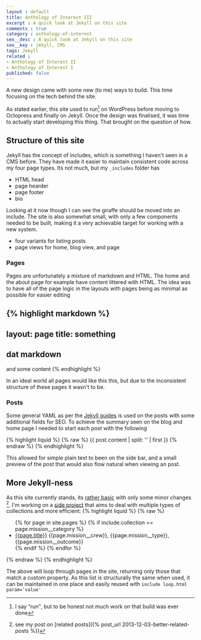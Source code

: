 ```yaml
---
layout : default
title: Anthology of Interest III
excerpt : A quick look at Jekyll on this site
comments : true
category : anthology-of-interest
seo__desc : A quick look at Jekyll on this site
seo__key : jekyll, CMS
tags: Jekyll
related :
- Anthology of Interest II
- Anthology of Interest I
published: false
---
```

A new design came with some new (to me) ways to build. This time focusing on the tech behind the site.
<!-- /intro -->

As stated earlier, this site used to run[^1] on WordPress before moving to Octopress and finally on Jekyll. Once the design was finalised, it was time to actually start developing this thing. That brought on the question of how.

## Structure of this site
Jekyll has the concept of includes, which is something I haven't seen in a CMS before. They have made it easier to maintain consistent code across my four page types. Its not much, but my `_includes` folder has

- HTML head
- page hearder
- page footer 
- bio

Looking at it now though I can see the giraffe should be moved into an include. The site is also somewhat small, with only a few components needed to be built, making it a very achievable target for working with a new system.

- four variants for listing posts
- page views for home, blog view, and page


### Pages
Pages are unfortunately a mixture of markdown and HTML. The home and the about page for example have content littered with HTML. The idea was to have all of the page logic in the layouts with pages being as minimal as possible for easier editing 

{% highlight markdown %}
---
layout: page
title: something
---

## dat markdown
and some content
{% endhighlight %}

In an ideal world all pages would like this this, but due to the inconsistent structure of these pages it wasn't to be.

### Posts
Some general YAML as per the [Jekyll guides](http://jekyllrb.com/docs/frontmatter/) is used on the posts with some additional fields for SEO. To achieve the summary seen on the blog and home page I needed to start each post with the following 

{% highlight liquid %}
{% raw %}
{{ post.content | split: '<!-- /intro -->' | first }}
{% endraw %}
{% endhighlight %}

This allowed for simple plain text to been on the side bar, and a small preview of the post that would also flow natural when viewing an post.

## More Jekyll-ness
As this site currently stands, its [rather basic](https://twitter.com/iamdevloper/status/420254040677961728) with only some minor changes [^2]. I'm working on a [side project](https://github.com/Piderman/DESI) that aims to deal with multiple types of collections and more efficient: 
{% highlight liquid %}
{% raw %}
<ul>
{% for page in site.pages %}
    {% if include.collection == page.mission__category %}
    <li>
        <a href="{{page.url}}">{{page.title}}</a>
        {{page.mission__crew}}, {{page.mission__type}}, {{page.mission__outcome}}
    </li>
    {% endif %}
{% endfor %}
</ul>
{% endraw %}
{% endhighlight %}

The above will loop through pages in the site, returning only those that match a custom property. As this list is structurally the same when used, it can be maintained in one place and easily reused with `include loop.html param='value'`


[^1]: I say <q>run</q>, but to be honest not much work on that build was ever done
[^2]: see my post on [related posts]({% post_url 2013-12-03-better-related-posts %})
